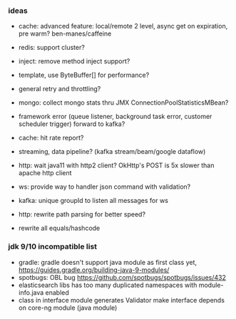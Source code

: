 ### ideas
* cache: advanced feature: local/remote 2 level, async get on expiration, pre warm? ben-manes/caffeine
* redis: support cluster?
* inject: remove method inject support? 
* template, use ByteBuffer[] for performance?
* general retry and throttling?
* mongo: collect mongo stats thru JMX ConnectionPoolStatisticsMBean?
* framework error (queue listener, background task error, customer scheduler trigger) forward to kafka?
* cache: hit rate report?
* streaming, data pipeline? (kafka stream/beam/google dataflow) 

* http: wait java11 with http2 client? OkHttp's POST is 5x slower than apache http client 
* ws: provide way to handler json command with validation?
* kafka: unique groupId to listen all messages for ws
* http: rewrite path parsing for better speed?
* rewrite all equals/hashcode

### jdk 9/10 incompatible list
* gradle: gradle doesn't support java module as first class yet, https://guides.gradle.org/building-java-9-modules/
* spotbugs: OBL bug https://github.com/spotbugs/spotbugs/issues/432  
* elasticsearch libs has too many duplicated namespaces with module-info.java enabled
* class in interface module generates Validator make interface depends on core-ng module (java module)
